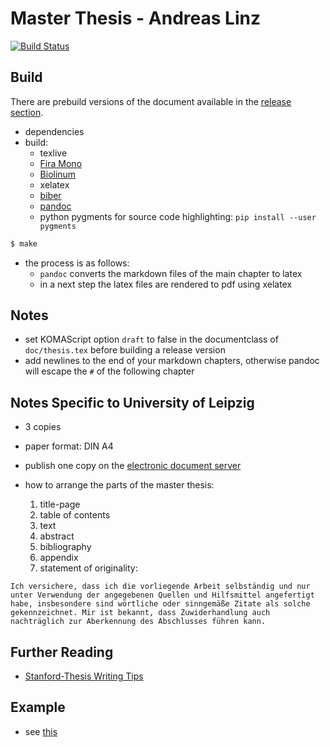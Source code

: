 # Master Thesis - Andreas Linz

[![Build Status](https://travis-ci.com/klingtnet/master-thesis.svg?token=drwE1YPs35oqracubtuf&branch=master)](https://travis-ci.com/klingtnet/master-thesis)

## Build

There are prebuild versions of the document available in the [release section](https://github.com/klingtnet/master-thesis/releases).

- dependencies
- build:
	- texlive
	- [Fira Mono](https://github.com/tonsky/FiraCode)
	- [Biolinum](http://www.linuxlibertine.org/index.php?id=86&L=1)
	- xelatex
	- [biber](http://biblatex-biber.sourceforge.net/)
	- [pandoc](http://pandoc.org/)
    - python pygments for source code highlighting: `pip install --user pygments`

```sh
$ make
```

- the process is as follows:
    - `pandoc` converts the markdown files of the main chapter to latex
    - in a next step the latex files are rendered to pdf using xelatex

## Notes

- set KOMAScript option `draft` to false in the documentclass of `doc/thesis.tex` before building a release version
- add newlines to the end of your markdown chapters, otherwise pandoc will escape the `#` of the following chapter

## Notes Specific to University of Leipzig

- 3 copies
- paper format: DIN A4
- publish one copy on the [electronic document server](http://lips.informatik.uni-leipzig.de/)
- how to arrange the parts of the master thesis:

    1. title-page
    1. table of contents
    1. text
    1. abstract
    1. bibliography
    1. appendix
    1. statement of originality:

```
Ich versichere, dass ich die vorliegende Arbeit selbständig und nur unter Verwendung der angegebenen Quellen und Hilfsmittel angefertigt habe, insbesondere sind wörtliche oder sinngemäße Zitate als solche gekennzeichnet. Mir ist bekannt, dass Zuwiderhandlung auch nachträglich zur Aberkennung des Abschlusses führen kann.
```

## Further Reading

- [Stanford-Thesis Writing Tips](http://web.stanford.edu/~pmcmahon/ThesisWritingTips.pdf)

## Example

- see [this](//github.com/klingtnet/thesis-template/raw/master/out/thesis.pdf)
